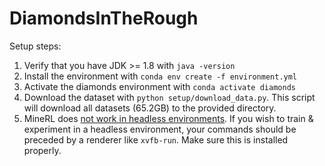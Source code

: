# DiamondsInTheRough

Setup steps:
1. Verify that you have JDK >= 1.8 with `java -version`
2. Install the environment with `conda env create -f environment.yml`
3. Activate the diamonds environment with `conda activate diamonds`
4. Download the dataset with `python setup/download_data.py`. This script will download all datasets (65.2GB) to the provided directory.
5. MineRL does [not work in headless environments](https://minerl.io/docs/tutorials/index.html). If you wish to train & experiment in a headless environment, your commands should be preceded by a renderer like `xvfb-run`. Make sure this is installed properly.
